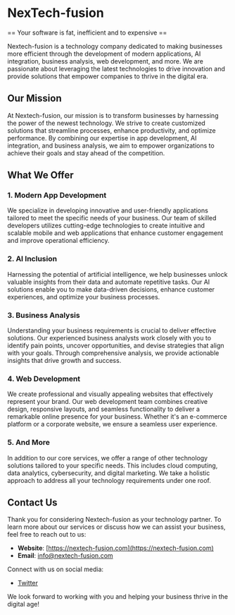 # NexTech-fusion


 == Your software is fat, inefficient and to expensive ==

Nextech-fusion is a technology company dedicated to making businesses more efficient through the development of modern applications, AI integration, business analysis, web development, and more. We are passionate about leveraging the latest technologies to drive innovation and provide solutions that empower companies to thrive in the digital era.

## Our Mission

At Nextech-fusion, our mission is to transform businesses by harnessing the power of the newest technology. We strive to create customized solutions that streamline processes, enhance productivity, and optimize performance. By combining our expertise in app development, AI integration, and business analysis, we aim to empower organizations to achieve their goals and stay ahead of the competition.

## What We Offer

### 1. Modern App Development

We specialize in developing innovative and user-friendly applications tailored to meet the specific needs of your business. Our team of skilled developers utilizes cutting-edge technologies to create intuitive and scalable mobile and web applications that enhance customer engagement and improve operational efficiency.

### 2. AI Inclusion

Harnessing the potential of artificial intelligence, we help businesses unlock valuable insights from their data and automate repetitive tasks. Our AI solutions enable you to make data-driven decisions, enhance customer experiences, and optimize your business processes.

### 3. Business Analysis

Understanding your business requirements is crucial to deliver effective solutions. Our experienced business analysts work closely with you to identify pain points, uncover opportunities, and devise strategies that align with your goals. Through comprehensive analysis, we provide actionable insights that drive growth and success.

### 4. Web Development

We create professional and visually appealing websites that effectively represent your brand. Our web development team combines creative design, responsive layouts, and seamless functionality to deliver a remarkable online presence for your business. Whether it's an e-commerce platform or a corporate website, we ensure a seamless user experience.

### 5. And More

In addition to our core services, we offer a range of other technology solutions tailored to your specific needs. This includes cloud computing, data analytics, cybersecurity, and digital marketing. We take a holistic approach to address all your technology requirements under one roof.

## Contact Us

Thank you for considering Nextech-fusion as your technology partner. To learn more about our services or discuss how we can assist your business, feel free to reach out to us:

- **Website**: [https://nextech-fusion.com](https://nextech-fusion.com)
- **Email**: info@nextech-fusion.com

Connect with us on social media:

- [Twitter](https://twitter.com/NexTechFusion)

We look forward to working with you and helping your business thrive in the digital age!
